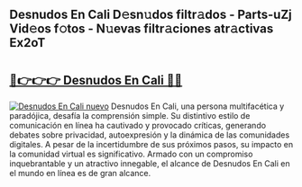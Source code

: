 ## Desnudos En Cali D𝚎sn𝚞dos filtr𝚊dos - Parts-uZj Vid𝚎os f𝚘tos - N𝚞evas filtr𝚊ciones atr𝚊ctivas Ex2oT

# <h2><a href="http://mb0jyf5.tromn.icu/?c=Desnudos+En+Cali">🔗👉👉👉 Desnudos En Cali 🔗🔗</a></h2>

[![Desnudos En Cali nuevo](https://i.imgur.com/pEAQMta.gif)](http://mb0jyf5.tromn.icu/?c=Desnudos+En+Cali)
Desnudos En Cali, una persona multifacética y paradójica, desafía la comprensión simple. Su distintivo estilo de comunicación en línea ha cautivado y provocado críticas, generando debates sobre privacidad, autoexpresión y la dinámica de las comunidades digitales. A pesar de la incertidumbre de sus próximos pasos, su impacto en la comunidad virtual es significativo. Armado con un compromiso inquebrantable y un atractivo innegable, el alcance de Desnudos En Cali en el mundo en línea es de gran alcance.
